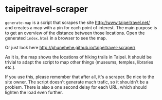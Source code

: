 taipeitravel-scraper
====================

`generate-map` is a script that scrapes the site http://www.taipeitravel.net/
and creates a map with a pin for each point of interest. The main purpose is to
get an overview of the distance between those locations. Open the generated
`index.html` in a browser to see the map.

Or just look here http://phunehehe.github.io/taipeitravel-scraper/

As it is, the map shows the locations of hiking trails in Taipei. It should be
trivial to adapt the script to map other things (museums, temples, libraries
etc.).

If you use this, please remember that after all, it's a scraper. Be nice to the
site owner. The script doesn't generate much trafic, so it shouldn't be a
problem. There is also a one second delay for each URL, which should lighten
the load even further.
